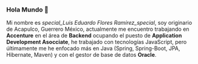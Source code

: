 ### Hola Mundo 👋
Mi nombre es _special_Luis Eduardo Flores Ramírez_special_, soy originario de Acapulco, Guerrero México, actualmente me encuentro trabajando
en **Accenture** en el área de **Backend** ocupando el puesto de **Application Development Asocciate**, he trabajado con tecnologías JavaScript, 
pero últimamente me he enfocado más en Java (Spring, Spring-Boot, JPA, Hibernate, Maven) y con el gestor de base de datos **Oracle**.



<!--
**edflor46/edflor46** is a ✨ _special_ ✨ repository because its `README.md` (this file) appears on your GitHub profile.

Here are some ideas to get you started:

- 🔭 I’m currently working on ...
- 🌱 I’m currently learning ...
- 👯 I’m looking to collaborate on ...
- 🤔 I’m looking for help with ...
- 💬 Ask me about ...
- 📫 How to reach me: ...
- 😄 Pronouns: ...
- ⚡ Fun fact: ...
-->
